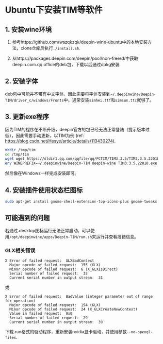 # Ubuntu下安装TIM等软件

## 1. 安装wine环境

1. 参考https://github.com/wszqkzqk/deepin-wine-ubuntu中的本地安装方法，clone仓库后执行`./install.sh`.

2. 从https://packages.deepin.com/deepin/pool/non-free/d/中获取deepin.com.qq.office的deb包，下载以后通过dpkg安装.

## 2. 安装字体

deb包中可能并不带有中文字体，因此需要将字体安装到`~/.deepinwine/Deepin-TIM/driver_c/windows/Fronts`中。通常安装`simhei.ttf`和`simsun.ttc`就够了。

## 3. 更新exe程序

因为TIM的程序在不断升级，deepin官方的包已经无法正常登陆（提示版本过低），因此需要手动更新，以TIM为例 (ref: https://blog.csdn.net/Hesye/article/details/113430274).

   ```bash
   mkdir /tmp/tim
   cd /tmp/tim
   wget wget https://dldir1.qq.com/qqfile/qq/PCTIM/TIM3.3.5/TIM3.3.5.22018.exe
   env WINEPREFIX=~/.deepinwine/Deepin-TIM deepin-wine TIM3.3.5.22018.exe
   ```

   然后像在Windows一样完成安装即可。

## 4. 安装插件使用状态栏图标

```bash
sudo apt-get install gnome-shell-extension-top-icons-plus gnome-tweaks
```



## 可能遇到的问题

若通过.desktop图标运行无法正常启动，可以使用`/opt/deepinwine/apps/Deepin-TIM/run.sh`来运行并查看报错信息。

### GLX相关错误

```
X Error of failed request:  GLXBadContext
  Major opcode of failed request:  155 (GLX)
  Minor opcode of failed request:  6 (X_GLXIsDirect)
  Serial number of failed request:  32
  Current serial number in output stream:  31
```

或

```
X Error of failed request:  BadValue (integer parameter out of range for operation)
  Major opcode of failed request:  154 (GLX)
  Minor opcode of failed request:  24 (X_GLXCreateNewContext)
  Value in failed request:  0x0
  Serial number of failed request:  29
  Current serial number in output stream:  30
```



下载.run格式的驱动程序，重新安装nvidia显卡驱动，并使用参数`--no-opengl-files`.
